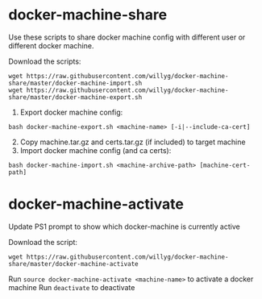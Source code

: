 # docker-machine-share

Use these scripts to share docker machine config with different user or different docker machine.

Download the scripts:

```
wget https://raw.githubusercontent.com/willyg/docker-machine-share/master/docker-machine-import.sh
wget https://raw.githubusercontent.com/willyg/docker-machine-share/master/docker-machine-export.sh
```


1. Export docker machine config:

`bash docker-machine-export.sh <machine-name> [-i|--include-ca-cert]`

2. Copy machine.tar.gz and certs.tar.gz (if included) to target machine
3. Import docker machine config (and ca certs):

`bash docker-machine-import.sh <machine-archive-path> [machine-cert-path]`


# docker-machine-activate
Update PS1 prompt to show which docker-machine is currently active

Download the script:

```
wget https://raw.githubusercontent.com/willyg/docker-machine-share/master/docker-machine-activate
```

Run `source docker-machine-activate <machine-name>` to activate a docker machine
Run `deactivate` to deactivate
